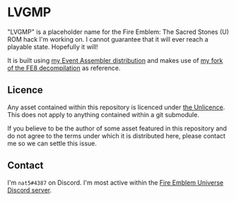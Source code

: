 
# LVGMP

"LVGMP" is a placeholder name for the Fire Emblem: The Sacred Stones (U) ROM hack I'm working on. I cannot guarantee that it will ever reach a playable state. Hopefully it will!

It is built using [my Event Assembler distribution][EA] and makes use of [my fork of the FE8 decompilation][FE8] as reference.

[EA]: https://github.com/StanHash/EventAssembler
[FE8]: https://github.com/StanHash/fe8

## Licence

Any asset contained within this repository is licenced under [the Unlicence][unlicence]. This does not apply to anything contained within a git submodule.

[unlicence]: ./licence.md

If you believe to be the author of some asset featured in this repository and do not agree to the terms under which it is distributed here, please contact me so we can settle this issue.

## Contact

I'm `nat5#4387` on Discord. I'm most active within the [Fire Emblem Universe Discord server][discord].

[discord]: https://feuniverse.us/t/feu-discord-server/1480?u=stanh
